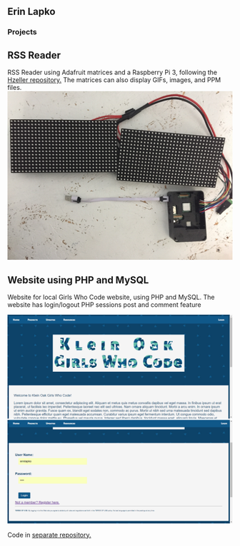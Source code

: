## Erin Lapko


### Projects
## RSS Reader
RSS Reader using Adafruit matrices and a Raspberry Pi 3, following the <a href="https://github.com/hzeller/rpi-rgb-led-matrix">Hzeller repository.</a>
The matrices can also display GIFs, images, and PPM files.
<img src="IMG_1470.JPG">

## Website using PHP and MySQL
Website for local Girls Who Code website, using PHP and MySQL.
The website has 
    login/logout PHP sessions
    post and comment feature
  

<img src="MainPage.PNG">
<img src="LoginPage.PNG">

Code in <a href="https://github.com/erinlapko/KO-GWC-Website">separate repository.</a>



